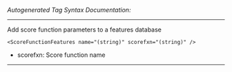 _Autogenerated Tag Syntax Documentation:_

---
Add score function parameters to a features database

```
<ScoreFunctionFeatures name="(string)" scorefxn="(string)" />
```

-   scorefxn: Score function name

---
